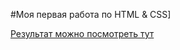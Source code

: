 #Моя первая работа по HTML & CSS]

[Результат можно посмотреть тут](https://vlm-devops.github.io/Resume/)
